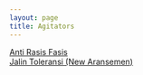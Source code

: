 ```yaml
---
layout: page
title: Agitators
---
```


<div class="htl">
  <a href="/antirasisfasis-agitators">
Anti Rasis Fasis
  </a>
</div>
<div class="htl">
  <a href="/jalintoleransi-newaransemen-agitators">
Jalin Toleransi (New Aransemen)
  </a>
</div>
